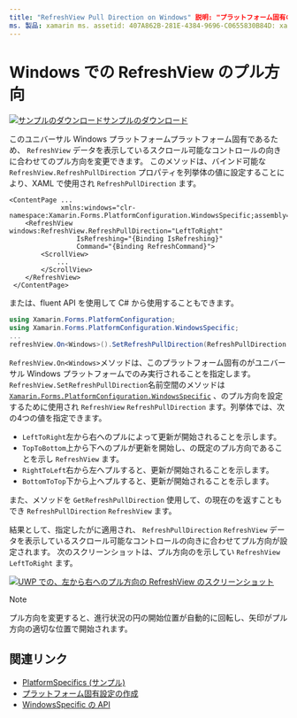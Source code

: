 ```yaml
---
title: "RefreshView Pull Direction on Windows" 説明: "プラットフォーム固有の機能を使用すると、カスタムレンダラーや特殊効果を実装することなく、特定のプラットフォームでのみ使用できる機能を使用できます。 この記事では、RefreshView のプル方向を変更できるようにする、Windows プラットフォーム固有のを使用する方法について説明します。
ms. 製品: xamarin ms. assetid: 407A862B-281E-4384-9696-C0655830B84D: xamarin-forms author: davidbritch: dabritch ミリ秒。 date: 09/20/2019 no loc: [ Xamarin.Forms , Xamarin.Essentials ]
---
```


# <a name="refreshview-pull-direction-on-windows"></a>Windows での RefreshView のプル方向

[![サンプルのダウンロード](~/media/shared/download.png)サンプルのダウンロード](https://docs.microsoft.com/samples/xamarin/xamarin-forms-samples/userinterface-platformspecifics)

このユニバーサル Windows プラットフォームプラットフォーム固有であるため、 `RefreshView` データを表示しているスクロール可能なコントロールの向きに合わせてのプル方向を変更できます。 このメソッドは、バインド可能な `RefreshView.RefreshPullDirection` プロパティを列挙体の値に設定することにより、XAML で使用され `RefreshPullDirection` ます。

```xaml
<ContentPage ...
             xmlns:windows="clr-namespace:Xamarin.Forms.PlatformConfiguration.WindowsSpecific;assembly=Xamarin.Forms.Core">
    <RefreshView windows:RefreshView.RefreshPullDirection="LeftToRight"
                 IsRefreshing="{Binding IsRefreshing}"
                 Command="{Binding RefreshCommand}">
        <ScrollView>
            ...
        </ScrollView>
    </RefreshView>
 </ContentPage>
```

または、fluent API を使用して C# から使用することもできます。

```csharp
using Xamarin.Forms.PlatformConfiguration;
using Xamarin.Forms.PlatformConfiguration.WindowsSpecific;
...
refreshView.On<Windows>().SetRefreshPullDirection(RefreshPullDirection.LeftToRight);
```

`RefreshView.On<Windows>`メソッドは、このプラットフォーム固有のがユニバーサル Windows プラットフォームでのみ実行されることを指定します。 `RefreshView.SetRefreshPullDirection`名前空間のメソッドは [`Xamarin.Forms.PlatformConfiguration.WindowsSpecific`](xref:Xamarin.Forms.PlatformConfiguration.WindowsSpecific) 、のプル方向を設定するために使用され `RefreshView` `RefreshPullDirection` ます。列挙体では、次の4つの値を指定できます。

- `LeftToRight`左から右へのプルによって更新が開始されることを示します。
- `TopToBottom`上から下へのプルが更新を開始し、の既定のプル方向であることを示し `RefreshView` ます。
- `RightToLeft`右から左へプルすると、更新が開始されることを示します。
- `BottomToTop`下から上へプルすると、更新が開始されることを示します。

また、メソッドを `GetRefreshPullDirection` 使用して、の現在のを返すこともでき `RefreshPullDirection` `RefreshView` ます。

結果として、指定したがに適用され、 `RefreshPullDirection` `RefreshView` データを表示しているスクロール可能なコントロールの向きに合わせてプル方向が設定されます。 次のスクリーンショットは、プル方向のを示してい `RefreshView` `LeftToRight` ます。

[![UWP での、左から右へのプル方向の RefreshView のスクリーンショット](refreshview-pulldirection-images/refreshview-pulldirection.png "左から右方向のプル方向の RefreshView")](refreshview-pulldirection-images/refreshview-pulldirection-large.png#lightbox "左から右方向のプル方向の RefreshView")

> [!NOTE]
> プル方向を変更すると、進行状況の円の開始位置が自動的に回転し、矢印がプル方向の適切な位置で開始されます。

## <a name="related-links"></a>関連リンク

- [PlatformSpecifics (サンプル)](https://docs.microsoft.com/samples/xamarin/xamarin-forms-samples/userinterface-platformspecifics)
- [プラットフォーム固有設定の作成](~/xamarin-forms/platform/platform-specifics/index.md#creating-platform-specifics)
- [WindowsSpecific の API](xref:Xamarin.Forms.PlatformConfiguration.WindowsSpecific)
